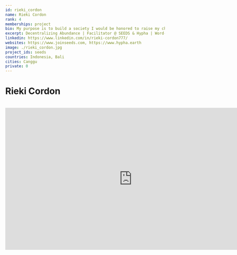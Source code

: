 ```yaml
---
id: rieki_cordon
name: Rieki Cordon
rank: 4
memberships: project
bio: My purpose is to build a society I would be honored to raise my children in. I envision a more-free, abundant, beautiful, paradise-society and am in service to the concepts, projects and visions that are demanding to be realized. I believe SEEDS is an integral aspect of our future societies that will transition our present culture into a world where people are supported in pursuing their passions and purpose. A world where local, healing-food is abundant and affordable. A world of interconnected collectives and economies that are owned by the people that comprise them. A world where the benefits and our global abundance is more equitably distributed for humanity and all life on our planet to flourish and thrive.I am involved in designing the protocols that comprise SEEDS, Hypha, Hypha DAO (The Peoples DAO), Light Food, Our NeighbourGood and The Heart Collaborative. I help organize and facilitate the progression of SEEDS and hold the space for our story to progress.
excerpt: Decentralizing Abundance | Facilitator @ SEEDS & Hypha | Word-Smithing a More Beautiful & Regenerative Civilization
linkedin: https://www.linkedin.com/in/rieki-cordon777/
websites: https://www.joinseeds.com, https://www.hypha.earth
image: ./rieki_cordon.jpg
project_ids: seeds
countries: Indonesia, Bali
cities: Canggu
private: 0
---
```

# Rieki Cordon

<BR>

<iframe src="https://player.vimeo.com/video/412276999" width="800" height="450" frameborder="0" allow="autoplay; fullscreen" allowfullscreen></iframe>

<BR>
